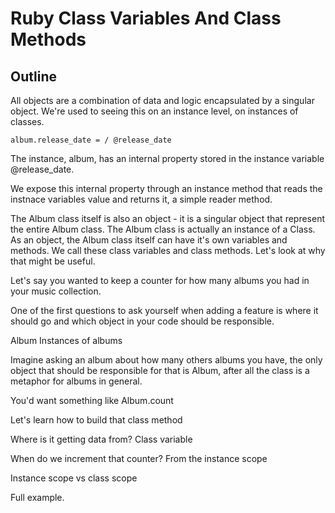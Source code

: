 # Ruby Class Variables And Class Methods

## Outline

All objects are a combination of data and logic encapsulated by a singular object. We're used to seeing this on an instance level, on instances of classes.

```
album.release_date = / @release_date
```

The instance, album, has an internal property stored in the instance variable @release_date.

We expose this internal property through an instance method that reads the instnace variables value and returns it, a simple reader method.

The Album class itself is also an object - it is a singular object that represent the entire Album class. The Album class is actually an instance of a Class. As an object, the Album class itself can have it's own variables and methods. We call these class variables and class methods. Let's look at why that might be useful.

Let's say you wanted to keep a counter for how many albums you had in your music collection.

One of the first questions to ask yourself when adding a feature is where it should go and which object in your code should be responsible.

Album
Instances of albums

Imagine asking an album about how many others albums you have, the only object that should be responsible for that is Album, after all the class is a metaphor for albums in general.

You'd want something like Album.count

Let's learn how to build that class method

Where is it getting data from?
Class variable

When do we increment that counter? From the instance scope

Instance scope vs class scope

Full example.
